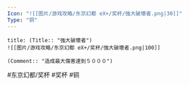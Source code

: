 ```yaml
---
Icon: "![[图片/游戏攻略/东京幻都 eX+/奖杯/強大破壞者.png|30]]"
Type: "铜"
---
```

```ad-common-bronze-trophy
title: (Title:: "強大破壞者")
![[图片/游戏攻略/东京幻都 eX+/奖杯/強大破壞者.png|100]]

(Comment:: "造成最大傷害達到５０００")
```

#东京幻都/奖杯 #奖杯 #铜
